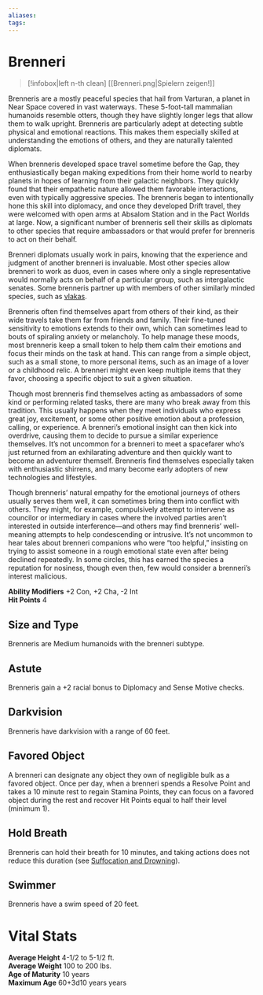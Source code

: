 ```yaml
---
aliases: 
tags: 
---
```


# Brenneri

> [!infobox|left n-th clean]
> [[Brenneri.png|Spielern zeigen!]]
> 

Brenneris are a mostly peaceful species that hail from Varturan, a planet in Near Space covered in vast waterways. These 5-foot-tall mammalian humanoids resemble otters, though they have slightly longer legs that allow them to walk upright. Brenneris are particularly adept at detecting subtle physical and emotional reactions. This makes them especially skilled at understanding the emotions of others, and they are naturally talented diplomats.  
  
When brenneris developed space travel sometime before the Gap, they enthusiastically began making expeditions from their home world to nearby planets in hopes of learning from their galactic neighbors. They quickly found that their empathetic nature allowed them favorable interactions, even with typically aggressive species. The brenneris began to intentionally hone this skill into diplomacy, and once they developed Drift travel, they were welcomed with open arms at Absalom Station and in the Pact Worlds at large. Now, a significant number of brenneris sell their skills as diplomats to other species that require ambassadors or that would prefer for brenneris to act on their behalf.  
  
Brenneri diplomats usually work in pairs, knowing that the experience and judgment of another brenneri is invaluable. Most other species allow brenneri to work as duos, even in cases where only a single representative would normally acts on behalf of a particular group, such as intergalactic senates. Some brenneris partner up with members of other similarly minded species, such as [vlakas](https://aonsrd.com/Races.aspx?ItemName=Vlaka).  
  
Brenneris often find themselves apart from others of their kind, as their wide travels take them far from friends and family. Their fine-tuned sensitivity to emotions extends to their own, which can sometimes lead to bouts of spiraling anxiety or melancholy. To help manage these moods, most brenneris keep a small token to help them calm their emotions and focus their minds on the task at hand. This can range from a simple object, such as a small stone, to more personal items, such as an image of a lover or a childhood relic. A brenneri might even keep multiple items that they favor, choosing a specific object to suit a given situation.  
  
Though most brenneris find themselves acting as ambassadors of some kind or performing related tasks, there are many who break away from this tradition. This usually happens when they meet individuals who express great joy, excitement, or some other positive emotion about a profession, calling, or experience. A brenneri’s emotional insight can then kick into overdrive, causing them to decide to pursue a similar experience themselves. It’s not uncommon for a brenneri to meet a spacefarer who’s just returned from an exhilarating adventure and then quickly want to become an adventurer themself. Brenneris find themselves especially taken with enthusiastic shirrens, and many become early adopters of new technologies and lifestyles.  
  
Though brenneris’ natural empathy for the emotional journeys of others usually serves them well, it can sometimes bring them into conflict with others. They might, for example, compulsively attempt to intervene as councilor or intermediary in cases where the involved parties aren’t interested in outside interference—and others may find brenneris’ well-meaning attempts to help condescending or intrusive. It’s not uncommon to hear tales about brenneri companions who were “too helpful,” insisting on trying to assist someone in a rough emotional state even after being declined repeatedly. In some circles, this has earned the species a reputation for nosiness, though even then, few would consider a brenneri’s interest malicious.  
  
**Ability Modifiers** +2 Con, +2 Cha, -2 Int  
**Hit Points** 4

## Size and Type

Brenneris are Medium humanoids with the brenneri subtype.  

## Astute

Brenneris gain a +2 racial bonus to Diplomacy and Sense Motive checks.  

## Darkvision

Brenneris have darkvision with a range of 60 feet.  

## Favored Object

A brenneri can designate any object they own of negligible bulk as a favored object. Once per day, when a brenneri spends a Resolve Point and takes a 10 minute rest to regain Stamina Points, they can focus on a favored object during the rest and recover Hit Points equal to half their level (minimum 1).  

## Hold Breath

Brenneris can hold their breath for 10 minutes, and taking actions does not reduce this duration (see [Suffocation and Drowning](https://aonsrd.com/Rules.aspx?ID=Environmental%20Rules&Category=Environment)).  

## Swimmer

Brenneris have a swim speed of 20 feet.

# Vital Stats

**Average Height** 4-1/2 to 5-1/2 ft.   
**Average Weight** 100 to 200 lbs.   
**Age of Maturity** 10 years  
**Maximum Age** 60+3d10 years years
